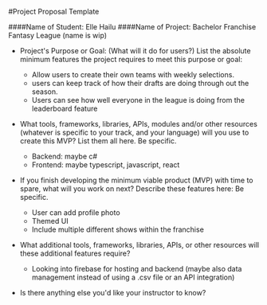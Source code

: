 #Project Proposal Template

####Name of Student: Elle Hailu
####Name of Project: Bachelor Franchise Fantasy League (name is wip)


- Project's Purpose or Goal: (What will it do for users?)
List the absolute minimum features the project requires to meet this purpose or goal:
    - Allow users to create their own teams with weekly selections.
    - users can keep track of how their drafts are doing through out the season. 
    - Users can see how well everyone in the league is doing from the leaderboard feature
		
- What tools, frameworks, libraries, APIs, modules and/or other resources (whatever is specific to your track, and your language) will you use to create this MVP? List them all here. Be specific.
    - Backend: maybe c#  
	- Frontend: maybe typescript, javascript, react

- If you finish developing the minimum viable product (MVP) with time to spare, what will you work on next? Describe these features here: Be specific.
	- User can add profile photo
    - Themed UI
    - Include multiple different shows within the franchise

- What additional tools, frameworks, libraries, APIs, or other resources will these additional features require?
    - Looking into firebase for hosting and backend (maybe also data management instead of using a .csv file or an API integration)

- Is there anything else you'd like your instructor to know? 